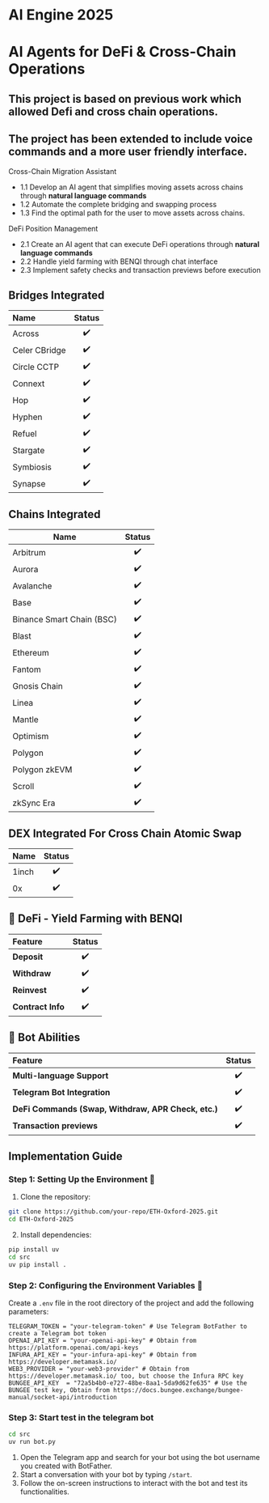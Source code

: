 # AI Engine 2025
# AI Agents for DeFi & Cross-Chain Operations
## This project is based on previous work which allowed Defi and cross chain operations. 
## The project has been extended to include voice commands and a more user friendly interface. 
Cross-Chain Migration Assistant
  - 1.1 Develop an AI agent that simplifies moving assets across chains through **natural language commands**
  - 1.2 Automate the complete bridging and swapping process
  - 1.3 Find the optimal path for the user to move assets across chains.
  
DeFi Position Management
  - 2.1 Create an AI agent that can execute DeFi operations through **natural language commands**
  - 2.2 Handle yield farming with BENQI through chat interface
  - 2.3 Implement safety checks and transaction previews before execution

## Bridges Integrated

| Name   |  Status  |
|:-----  |:--------:|
| Across | ✔️ |
| Celer CBridge| ✔️ |
| Circle CCTP     | ✔️ |
| Connext     | ✔️ |
| Hop     | ✔️ |
| Hyphen    | ✔️ |
| Refuel    | ✔️ |
| Stargate     | ✔️ |
| Symbiosis     | ✔️ |
| Synapse     | ✔️ |

## Chains Integrated

| Name   | Status  |  
|--------|:------:|  
| Arbitrum | ✔️ |  
| Aurora | ✔️ |  
| Avalanche | ✔️ |  
| Base | ✔️ |  
| Binance Smart Chain (BSC) | ✔️ |  
| Blast | ✔️ |  
| Ethereum | ✔️ |  
| Fantom | ✔️ |  
| Gnosis Chain | ✔️ |  
| Linea | ✔️ |  
| Mantle | ✔️ |  
| Optimism | ✔️ |  
| Polygon | ✔️ |  
| Polygon zkEVM | ✔️ |  
| Scroll | ✔️ |  
| zkSync Era | ✔️ |  

## DEX Integrated For Cross Chain Atomic Swap

| Name   |  Status  |
|:-----  |:--------:|
| 1inch | ✔️ |
| 0x | ✔️ |

## 🚀 DeFi - Yield Farming with BENQI

| **Feature**  | **Status** |
|:------------|:--------:|
| **Deposit**  | ✔️ |
| **Withdraw** | ✔️ |
| **Reinvest** | ✔️ |
| **Contract Info** | ✔️ |

## 🤖 Bot Abilities

| **Feature**  | **Status** |
|:------------|:--------:|
| **Multi-language Support**  | ✔️ |
| **Telegram Bot Integration** | ✔️ |
| **DeFi Commands (Swap, Withdraw, APR Check, etc.)** | ✔️ |
| **Transaction previews** | ✔️ |

## Implementation Guide

### Step 1: Setting Up the Environment 🚀
1. Clone the repository:
  ```bash
  git clone https://github.com/your-repo/ETH-Oxford-2025.git
  cd ETH-Oxford-2025
  ```

2. Install dependencies:
  ```bash
  pip install uv
  cd src
  uv pip install .
  ```

### Step 2: Configuring the Environment Variables 🔧

Create a `.env` file in the root directory of the project and add the following parameters:
```plaintext
TELEGRAM_TOKEN = "your-telegram-token" # Use Telegram BotFather to create a Telegram bot token
OPENAI_API_KEY = "your-openai-api-key" # Obtain from https://platform.openai.com/api-keys
INFURA_API_KEY = "your-infura-api-key" # Obtain from https://developer.metamask.io/
WEB3_PROVIDER = "your-web3-provider" # Obtain from https://developer.metamask.io/ too, but choose the Infura RPC key
BUNGEE_API_KEY  = "72a5b4b0-e727-48be-8aa1-5da9d62fe635" # Use the BUNGEE test key, Obtain from https://docs.bungee.exchange/bungee-manual/socket-api/introduction
```

### Step 3: Start test in the telegram bot
```bash
cd src
uv run bot.py  
```
1. Open the Telegram app and search for your bot using the bot username you created with BotFather.
2. Start a conversation with your bot by typing `/start`.
3. Follow the on-screen instructions to interact with the bot and test its functionalities.
